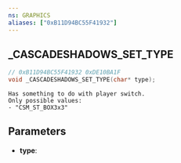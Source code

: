 ```yaml
---
ns: GRAPHICS
aliases: ["0xB11D94BC55F41932"]
---
```

## _CASCADESHADOWS_SET_TYPE

```c
// 0xB11D94BC55F41932 0xDE10BA1F
void _CASCADESHADOWS_SET_TYPE(char* type);
```

```
Has something to do with player switch.  
Only possible values:  
- "CSM_ST_BOX3x3"  
```

## Parameters
* **type**:

